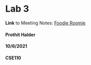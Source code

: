 # Lab 3

**Link** to Meeting Notes: [Foodie Roomie](https://prorick.github.io/fa21-cse110-lab3/)

#### Prothit Halder
#### 10/6/2021
#### CSE110

